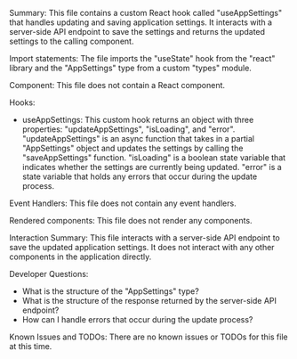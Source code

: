 Summary:
This file contains a custom React hook called "useAppSettings" that handles updating and saving application settings. It interacts with a server-side API endpoint to save the settings and returns the updated settings to the calling component.

Import statements:
The file imports the "useState" hook from the "react" library and the "AppSettings" type from a custom "types" module.

Component:
This file does not contain a React component.

Hooks:
- useAppSettings: This custom hook returns an object with three properties: "updateAppSettings", "isLoading", and "error". "updateAppSettings" is an async function that takes in a partial "AppSettings" object and updates the settings by calling the "saveAppSettings" function. "isLoading" is a boolean state variable that indicates whether the settings are currently being updated. "error" is a state variable that holds any errors that occur during the update process.

Event Handlers:
This file does not contain any event handlers.

Rendered components:
This file does not render any components.

Interaction Summary:
This file interacts with a server-side API endpoint to save the updated application settings. It does not interact with any other components in the application directly.

Developer Questions:
- What is the structure of the "AppSettings" type?
- What is the structure of the response returned by the server-side API endpoint?
- How can I handle errors that occur during the update process?

Known Issues and TODOs:
There are no known issues or TODOs for this file at this time.